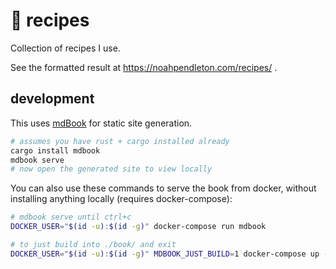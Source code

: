 # 🌮 recipes

Collection of recipes I use.

See the formatted result at https://noahpendleton.com/recipes/ .

## development

This uses [mdBook](https://github.com/rust-lang/mdBook) for static site
generation.

```bash
# assumes you have rust + cargo installed already
cargo install mdbook
mdbook serve
# now open the generated site to view locally
```

You can also use these commands to serve the book from docker, without
installing anything locally (requires docker-compose):

```bash
# mdbook serve until ctrl+c
DOCKER_USER="$(id -u):$(id -g)" docker-compose run mdbook

# to just build into ./book/ and exit
DOCKER_USER="$(id -u):$(id -g)" MDBOOK_JUST_BUILD=1 docker-compose up --build
```
